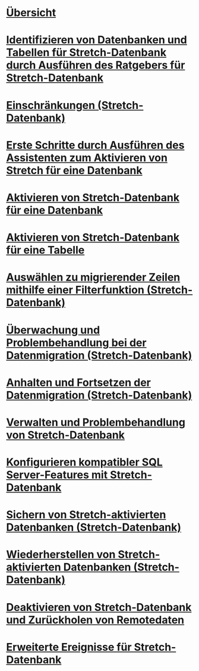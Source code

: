 # [Übersicht](stretch-database.md)  
# [Identifizieren von Datenbanken und Tabellen für Stretch-Datenbank durch Ausführen des Ratgebers für Stretch-Datenbank](stretch-database-databases-and-tables-stretch-database-advisor.md)  
# [Einschränkungen (Stretch-Datenbank)](limitations-for-stretch-database.md)  
# [Erste Schritte durch Ausführen des Assistenten zum Aktivieren von Stretch für eine Datenbank](get-started-by-running-the-enable-database-for-stretch-wizard.md)  
# [Aktivieren von Stretch-Datenbank für eine Datenbank](enable-stretch-database-for-a-database.md)  
# [Aktivieren von Stretch-Datenbank für eine Tabelle](enable-stretch-database-for-a-table.md)  
# [Auswählen zu migrierender Zeilen mithilfe einer Filterfunktion (Stretch-Datenbank)](select-rows-to-migrate-by-using-a-filter-function-stretch-database.md)  
# [Überwachung und Problembehandlung bei der Datenmigration (Stretch-Datenbank)](monitor-and-troubleshoot-data-migration-stretch-database.md)  
# [Anhalten und Fortsetzen der Datenmigration (Stretch-Datenbank)](pause-and-resume-data-migration-stretch-database.md)  
# [Verwalten und Problembehandlung von Stretch-Datenbank](manage-and-troubleshoot-stretch-database.md)  
# [Konfigurieren kompatibler SQL Server-Features mit Stretch-Datenbank](configure-compatible-sql-server-features-with-stretch-database.md)  
# [Sichern von Stretch-aktivierten Datenbanken (Stretch-Datenbank)](backup-stretch-enabled-databases-stretch-database.md)  
# [Wiederherstellen von Stretch-aktivierten Datenbanken (Stretch-Datenbank)](restore-stretch-enabled-databases-stretch-database.md)  
# [Deaktivieren von Stretch-Datenbank und Zurückholen von Remotedaten](disable-stretch-database-and-bring-back-remote-data.md)  
# [Erweiterte Ereignisse für Stretch-Datenbank](extended-events-for-stretch-database.md)  
